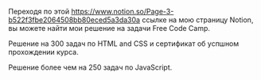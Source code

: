 Переходя по этой https://www.notion.so/Page-3-b522f3fbe2064508bb80eced5a3da30a ссылке на мою страницу Notion, вы можете найти мои решение на задачи Free Code Camp.

Решение на 300 задач по HTML and CSS и сертификат об успшном прохождении курса.

Решение более чем на 250 задач по JavaScript.
